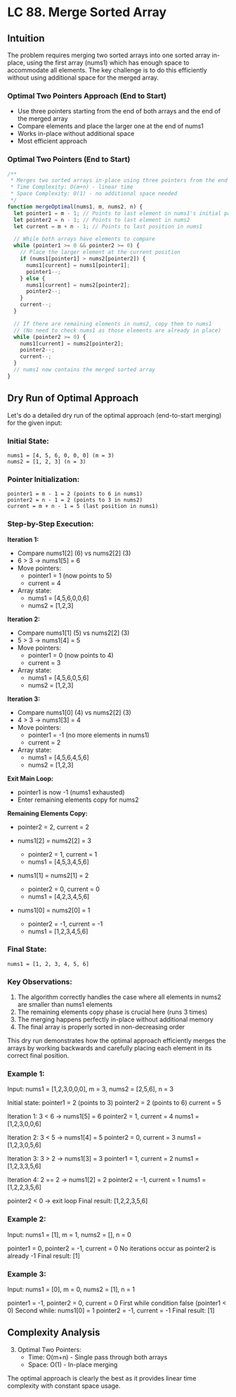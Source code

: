 # LC 88. Merge Sorted Array

## Intuition

The problem requires merging two sorted arrays into one sorted array in-place, using the first array (nums1) which has enough space to accommodate all elements. The key challenge is to do this efficiently without using additional space for the merged array.

### Optimal Two Pointers Approach (End to Start)

- Use three pointers starting from the end of both arrays and the end of the merged array
- Compare elements and place the larger one at the end of nums1
- Works in-place without additional space
- Most efficient approach

### Optimal Two Pointers (End to Start)

```javascript
/**
 * Merges two sorted arrays in-place using three pointers from the end
 * Time Complexity: O(m+n) - linear time
 * Space Complexity: O(1) - no additional space needed
 */
function mergeOptimal(nums1, m, nums2, n) {
  let pointer1 = m - 1; // Points to last element in nums1's initial part
  let pointer2 = n - 1; // Points to last element in nums2
  let current = m + n - 1; // Points to last position in nums1

  // While both arrays have elements to compare
  while (pointer1 >= 0 && pointer2 >= 0) {
    // Place the larger element at the current position
    if (nums1[pointer1] > nums2[pointer2]) {
      nums1[current] = nums1[pointer1];
      pointer1--;
    } else {
      nums1[current] = nums2[pointer2];
      pointer2--;
    }
    current--;
  }

  // If there are remaining elements in nums2, copy them to nums1
  // (No need to check nums1 as those elements are already in place)
  while (pointer2 >= 0) {
    nums1[current] = nums2[pointer2];
    pointer2--;
    current--;
  }
  // nums1 now contains the merged sorted array
}
```

## Dry Run of Optimal Approach

Let's do a detailed dry run of the optimal approach (end-to-start merging) for the given input:

### Initial State:

```
nums1 = [4, 5, 6, 0, 0, 0] (m = 3)
nums2 = [1, 2, 3] (n = 3)
```

### Pointer Initialization:

```
pointer1 = m - 1 = 2 (points to 6 in nums1)
pointer2 = n - 1 = 2 (points to 3 in nums2)
current = m + n - 1 = 5 (last position in nums1)
```

### Step-by-Step Execution:

**Iteration 1:**

- Compare nums1[2] (6) vs nums2[2] (3)
- 6 > 3 → nums1[5] = 6
- Move pointers:
  - pointer1 = 1 (now points to 5)
  - current = 4
- Array state:
  - nums1 = [4,5,6,0,0,6]
  - nums2 = [1,2,3]

**Iteration 2:**

- Compare nums1[1] (5) vs nums2[2] (3)
- 5 > 3 → nums1[4] = 5
- Move pointers:
  - pointer1 = 0 (now points to 4)
  - current = 3
- Array state:
  - nums1 = [4,5,6,0,5,6]
  - nums2 = [1,2,3]

**Iteration 3:**

- Compare nums1[0] (4) vs nums2[2] (3)
- 4 > 3 → nums1[3] = 4
- Move pointers:
  - pointer1 = -1 (no more elements in nums1)
  - current = 2
- Array state:
  - nums1 = [4,5,6,4,5,6]
  - nums2 = [1,2,3]

**Exit Main Loop:**

- pointer1 is now -1 (nums1 exhausted)
- Enter remaining elements copy for nums2

**Remaining Elements Copy:**

- pointer2 = 2, current = 2
- nums1[2] = nums2[2] = 3

  - pointer2 = 1, current = 1
  - nums1 = [4,5,3,4,5,6]

- nums1[1] = nums2[1] = 2

  - pointer2 = 0, current = 0
  - nums1 = [4,2,3,4,5,6]

- nums1[0] = nums2[0] = 1
  - pointer2 = -1, current = -1
  - nums1 = [1,2,3,4,5,6]

### Final State:

```
nums1 = [1, 2, 3, 4, 5, 6]
```

### Key Observations:

1. The algorithm correctly handles the case where all elements in nums2 are smaller than nums1 elements
2. The remaining elements copy phase is crucial here (runs 3 times)
3. The merging happens perfectly in-place without additional memory
4. The final array is properly sorted in non-decreasing order

This dry run demonstrates how the optimal approach efficiently merges the arrays by working backwards and carefully placing each element in its correct final position.

### Example 1:

Input: nums1 = [1,2,3,0,0,0], m = 3, nums2 = [2,5,6], n = 3

Initial state:
pointer1 = 2 (points to 3)
pointer2 = 2 (points to 6)
current = 5

Iteration 1:
3 < 6 → nums1[5] = 6
pointer2 = 1, current = 4
nums1 = [1,2,3,0,0,6]

Iteration 2:
3 < 5 → nums1[4] = 5
pointer2 = 0, current = 3
nums1 = [1,2,3,0,5,6]

Iteration 3:
3 > 2 → nums1[3] = 3
pointer1 = 1, current = 2
nums1 = [1,2,3,3,5,6]

Iteration 4:
2 == 2 → nums1[2] = 2
pointer2 = -1, current = 1
nums1 = [1,2,2,3,5,6]

pointer2 < 0 → exit loop
Final result: [1,2,2,3,5,6]

### Example 2:

Input: nums1 = [1], m = 1, nums2 = [], n = 0

pointer1 = 0, pointer2 = -1, current = 0
No iterations occur as pointer2 is already -1
Final result: [1]

### Example 3:

Input: nums1 = [0], m = 0, nums2 = [1], n = 1

pointer1 = -1, pointer2 = 0, current = 0
First while condition false (pointer1 < 0)
Second while:
nums1[0] = 1
pointer2 = -1, current = -1
Final result: [1]

## Complexity Analysis

3. Optimal Two Pointers:
   - Time: O(m+n) - Single pass through both arrays
   - Space: O(1) - In-place merging

The optimal approach is clearly the best as it provides linear time complexity with constant space usage.
